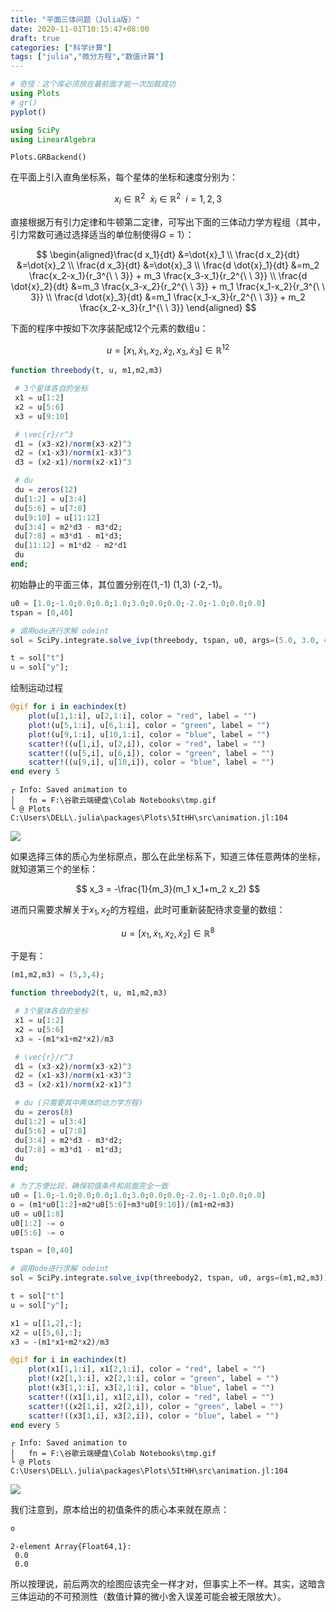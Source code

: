 ```yaml
---
title: "平面三体问题（Julia版）"
date: 2020-11-01T10:15:47+08:00
draft: true
categories: ["科学计算"]
tags: ["julia","微分方程","数值计算"]
---
```





```julia
# 奇怪：这个库必须放在最前面才能一次加载成功
using Plots
# gr()
pyplot()

using SciPy
using LinearAlgebra
```

    Plots.GRBackend()

<!--more-->

在平面上引入直角坐标系，每个星体的坐标和速度分别为：

$$
x_i \in \mathbb{R}^{2} \ \ \dot{x}_i \in \mathbb{R}^{2} \ \ i=1,2,3
$$


直接根据万有引力定律和牛顿第二定律，可写出下面的三体动力学方程组（其中，引力常数可通过选择适当的单位制使得$G=1$）：

$$
\begin{aligned}\frac{d x_1}{dt} &=\dot{x}_1 \\ \frac{d x_2}{dt} &=\dot{x}_2 \\ \frac{d x_3}{dt} &=\dot{x}_3 \\ \frac{d \dot{x}_1}{dt} &=m_2 \frac{x_2-x_1}{r_3^{\ \ 3}} + m_3 \frac{x_3-x_1}{r_2^{\ \ 3}} \\ \frac{d \dot{x}_2}{dt} &=m_3 \frac{x_3-x_2}{r_2^{\ \ 3}} + m_1 \frac{x_1-x_2}{r_3^{\ \ 3}} \\ \frac{d \dot{x}_3}{dt} &=m_1 \frac{x_1-x_3}{r_2^{\ \ 3}} + m_2 \frac{x_2-x_3}{r_1^{\ \ 3}} \end{aligned}
$$

下面的程序中按如下次序装配成12个元素的数组u：

$$
u=[x_1,\dot{x}_1,x_2,\dot{x}_2,x_3,\dot{x}_3] \in \mathbb{R}^{12}
$$



```julia
function threebody(t, u, m1,m2,m3)

 # 3个星体各自的坐标
 x1 = u[1:2]
 x2 = u[5:6]
 x3 = u[9:10]

 # \vec{r}/r^3
 d1 = (x3-x2)/norm(x3-x2)^3
 d2 = (x1-x3)/norm(x1-x3)^3
 d3 = (x2-x1)/norm(x2-x1)^3

 # du
 du = zeros(12)
 du[1:2] = u[3:4]
 du[5:6] = u[7:8]
 du[9:10] = u[11:12]
 du[3:4] = m2*d3 - m3*d2;
 du[7:8] = m3*d1 - m1*d3;
 du[11:12] = m1*d2 - m2*d1
 du
end;
```

初始静止的平面三体，其位置分别在(1,-1) (1,3) (-2,-1)。


```julia
u0 = [1.0;-1.0;0.0;0.0;1.0;3.0;0.0;0.0;-2.0;-1.0;0.0;0.0]
tspan = [0,40]

# 调用ode进行求解 odeint
sol = SciPy.integrate.solve_ivp(threebody, tspan, u0, args=(5.0, 3.0, 4.0))

t = sol["t"]
u = sol["y"];
```

绘制运动过程


```julia
@gif for i in eachindex(t)
    plot(u[1,1:i], u[2,1:i], color = "red", label = "")
    plot!(u[5,1:i], u[6,1:i], color = "green", label = "")
    plot!(u[9,1:i], u[10,1:i], color = "blue", label = "")
    scatter!((u[1,i], u[2,i]), color = "red", label = "")
    scatter!((u[5,i], u[6,i]), color = "green", label = "")
    scatter!((u[9,i], u[10,i]), color = "blue", label = "")
end every 5
```

    ┌ Info: Saved animation to 
    │   fn = F:\谷歌云端硬盘\Colab Notebooks\tmp.gif
    └ @ Plots C:\Users\DELL\.julia\packages\Plots\5ItHH\src\animation.jl:104

![](../images/0164.gif)    


如果选择三体的质心为坐标原点，那么在此坐标系下，知道三体任意两体的坐标，就知道第三个的坐标：

$$
x_3 = -\frac{1}{m_3}(m_1 x_1+m_2 x_2)
$$

进而只需要求解关于$x_1,x_2$的方程组，此时可重新装配待求变量的数组：

$$
u=[x_1,\dot{x}_1,x_2,\dot{x}_2] \in \mathbb{R}^{8}
$$

于是有：


```julia
(m1,m2,m3) = (5,3,4);

function threebody2(t, u, m1,m2,m3)

 # 3个星体各自的坐标
 x1 = u[1:2]
 x2 = u[5:6]
 x3 = -(m1*x1+m2*x2)/m3

 # \vec{r}/r^3
 d1 = (x3-x2)/norm(x3-x2)^3
 d2 = (x1-x3)/norm(x1-x3)^3
 d3 = (x2-x1)/norm(x2-x1)^3

 # du (只需要其中两体的动力学方程)
 du = zeros(8)
 du[1:2] = u[3:4]
 du[5:6] = u[7:8]
 du[3:4] = m2*d3 - m3*d2;
 du[7:8] = m3*d1 - m1*d3;
 du
end;

# 为了方便比较，确保初值条件和前面完全一致
u0 = [1.0;-1.0;0.0;0.0;1.0;3.0;0.0;0.0;-2.0;-1.0;0.0;0.0]
o = (m1*u0[1:2]+m2*u0[5:6]+m3*u0[9:10])/(m1+m2+m3)
u0 = u0[1:8]
u0[1:2] -= o
u0[5:6] -= o

tspan = [0,40]

# 调用ode进行求解 odeint
sol = SciPy.integrate.solve_ivp(threebody2, tspan, u0, args=(m1,m2,m3))

t = sol["t"]
u = sol["y"];
```


```julia
x1 = u[[1,2],:];
x2 = u[[5,6],:];
x3 = -(m1*x1+m2*x2)/m3

@gif for i in eachindex(t) 
    plot(x1[1,1:i], x1[2,1:i], color = "red", label = "")
    plot!(x2[1,1:i], x2[2,1:i], color = "green", label = "")
    plot!(x3[1,1:i], x3[2,1:i], color = "blue", label = "")
    scatter!((x1[1,i], x1[2,i]), color = "red", label = "")
    scatter!((x2[1,i], x2[2,i]), color = "green", label = "")
    scatter!((x3[1,i], x3[2,i]), color = "blue", label = "")
end every 5
```

    ┌ Info: Saved animation to 
    │   fn = F:\谷歌云端硬盘\Colab Notebooks\tmp.gif
    └ @ Plots C:\Users\DELL\.julia\packages\Plots\5ItHH\src\animation.jl:104
    
![](../images/0165.gif)    


我们注意到，原本给出的初值条件的质心本来就在原点：


```julia
o
```


    2-element Array{Float64,1}:
     0.0
     0.0



所以按理说，前后两次的绘图应该完全一样才对，但事实上不一样。其实，这暗含三体运动的不可预测性（数值计算的微小舍入误差可能会被无限放大）。

